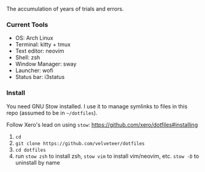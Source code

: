 The accumulation of years of trials and errors. 

### Current Tools

* OS: Arch Linux
* Terminal: kitty + tmux
* Text editor: neovim
* Shell: zsh 
* Window Manager: sway
* Launcher: wofi
* Status bar: i3status

### Install

You need GNU Stow installed. I use it to manage symlinks to files in this repo (assumed to be in `~/dotfiles`).

Follow Xero's lead on using `stow`: https://github.com/xero/dotfiles#installing

1. `cd`
2. `git clone https://github.com/velveteer/dotfiles`
3. `cd dotfiles`
4. run `stow zsh` to install zsh, `stow vim` to install vim/neovim, etc. `stow -D` to uninstall by name
